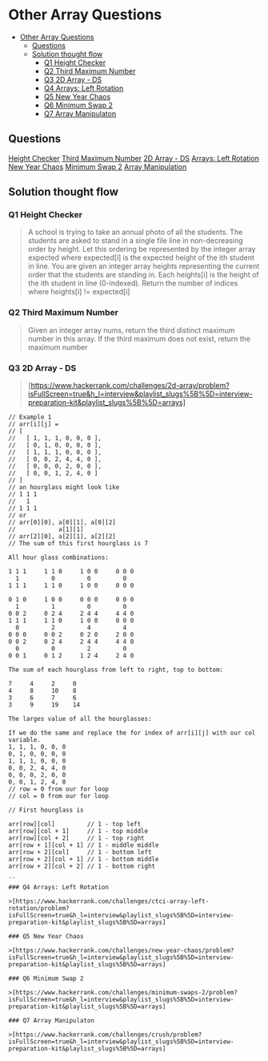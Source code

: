 # Other Array Questions

- [Other Array Questions](#other-array-questions)
  - [Questions](#questions)
  - [Solution thought flow](#solution-thought-flow)
    - [Q1 Height Checker](#q1-height-checker)
    - [Q2 Third Maximum Number](#q2-third-maximum-number)
    - [Q3 2D Array - DS](#q3-2d-array---ds)
    - [Q4 Arrays: Left Rotation](#q4-arrays-left-rotation)
    - [Q5 New Year Chaos](#q5-new-year-chaos)
    - [Q6 Minimum Swap 2](#q6-minimum-swap-2)
    - [Q7 Array Manipulaton](#q7-array-manipulaton)

## Questions

[Height Checker](../Solutions/height_checker.py)
[Third Maximum Number](../)
[2D Array - DS](../Solution/hourglass.py)
[Arrays: Left Rotation](../)
[New Year Chaos](../Solutions)
[Minimum Swap 2](../)
[Array Manipulation](../)

## Solution thought flow

### Q1 Height Checker

> A school is trying to take an annual photo of all the students. The students are asked to stand in a single file line in non-decreasing order by height. Let this ordering be represented by the integer array expected where expected[i] is the expected height of the ith student in line.
You are given an integer array heights representing the current order that the students are standing in. Each heights[i] is the height of the ith student in line (0-indexed).
Return the number of indices where heights[i] != expected[i]

### Q2 Third Maximum Number
>Given an integer array nums, return the third distinct maximum number in this array. If the third maximum does not exist, return the maximum number

### Q3 2D Array - DS

>[https://www.hackerrank.com/challenges/2d-array/problem?isFullScreen=true&h_l=interview&playlist_slugs%5B%5D=interview-preparation-kit&playlist_slugs%5B%5D=arrays]

```
// Example 1
// arr[i][j] =
// [
//   [ 1, 1, 1, 0, 0, 0 ],
//   [ 0, 1, 0, 0, 0, 0 ],
//   [ 1, 1, 1, 0, 0, 0 ],
//   [ 0, 0, 2, 4, 4, 0 ],
//   [ 0, 0, 0, 2, 0, 0 ],
//   [ 0, 0, 1, 2, 4, 0 ]
// ]
// an hourglass might look like
// 1 1 1
//   1 
// 1 1 1
// or
// arr[0][0], a[0][1], a[0][2]
//            a[1][1]
// arr[2][0], a[2][1], a[2][2]
// The sum of this first hourglass is 7

All hour glass combinations:

1 1 1     1 1 0     1 0 0     0 0 0
  1         0         0         0
1 1 1     1 1 0     1 0 0     0 0 0
 
0 1 0     1 0 0     0 0 0     0 0 0
  1         1         0         0
0 0 2     0 2 4     2 4 4     4 4 0
1 1 1     1 1 0     1 0 0     0 0 0
  0         2         4         4
0 0 0     0 0 2     0 2 0     2 0 0
0 0 2     0 2 4     2 4 4     4 4 0
  0         0         2         0
0 0 1     0 1 2     1 2 4     2 4 0

The sum of each hourglass from left to right, top to bottom:

7     4     2     0
4     8     10    8
3     6     7     6
3     9     19    14

The larges value of all the hourglasses:

If we do the same and replace the for index of arr[i][j] with our col variable.
1, 1, 1, 0, 0, 0     
0, 1, 0, 0, 0, 0     
1, 1, 1, 0, 0, 0     
0, 0, 2, 4, 4, 0     
0, 0, 0, 2, 0, 0     
0, 0, 1, 2, 4, 0
// row = 0 from our for loop
// col = 0 from our for loop
 
// First hourglass is
 
arr[row][col]         // 1 - top left
arr[row][col + 1]     // 1 - top middle
arr[row][col + 2]     // 1 - top right
arr[row + 1][col + 1] // 1 - middle middle
arr[row + 2][col]     // 1 - bottom left
arr[row + 2][col + 1] // 1 - bottom middle
arr[row + 2][col + 2] // 1 - bottom right

``
### Q4 Arrays: Left Rotation

>[https://www.hackerrank.com/challenges/ctci-array-left-rotation/problem?isFullScreen=true&h_l=interview&playlist_slugs%5B%5D=interview-preparation-kit&playlist_slugs%5B%5D=arrays]

### Q5 New Year Chaos

>[https://www.hackerrank.com/challenges/new-year-chaos/problem?isFullScreen=true&h_l=interview&playlist_slugs%5B%5D=interview-preparation-kit&playlist_slugs%5B%5D=arrays]

### Q6 Minimum Swap 2

>[https://www.hackerrank.com/challenges/minimum-swaps-2/problem?isFullScreen=true&h_l=interview&playlist_slugs%5B%5D=interview-preparation-kit&playlist_slugs%5B%5D=arrays]

### Q7 Array Manipulaton

>[https://www.hackerrank.com/challenges/crush/problem?isFullScreen=true&h_l=interview&playlist_slugs%5B%5D=interview-preparation-kit&playlist_slugs%5B%5D=arrays]